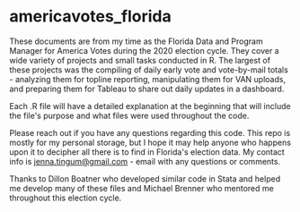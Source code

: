 # americavotes_florida

These documents are from my time as the Florida Data and Program Manager for America Votes during the 2020 election cycle. 
They cover a wide variety of projects and small tasks conducted in R. The largest of these projects was the compiling of daily early vote and vote-by-mail totals - analyzing them for topline reporting, manipulating them for VAN uploads, and preparing them for Tableau to share out daily updates in a dashboard.

Each .R file will have a detailed explanation at the beginning that will include the file's purpose and what files were used throughout the code. 

Please reach out if you have any questions regarding this code. This repo is mostly for my personal storage, but I hope it may help anyone who happens upon it to decipher all there is to find in Florida's election data.  My contact info is jenna.tingum@gmail.com - email with any questions or comments. 

Thanks to Dillon Boatner who developed similar code in Stata and helped me develop many of these files and Michael Brenner who mentored me throughout this election cycle.
